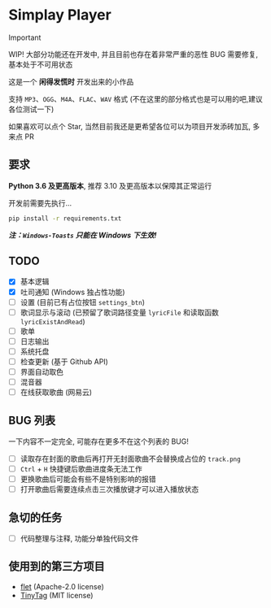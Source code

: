 # Simplay Player

> [!IMPORTANT]  
> WIP! 大部分功能还在开发中, 并且目前也存在着非常严重的恶性 BUG 需要修复, 基本处于不可用状态

这是一个 __闲得发慌时__ 开发出来的小作品

支持 `MP3`、`OGG`、`M4A`、`FLAC`、`WAV` 格式 (不在这里的部分格式也是可以用的吧,建议各位测试一下)

如果喜欢可以点个 Star, 当然目前我还是更希望各位可以为项目开发添砖加瓦, 多来点 PR

## 要求

__Python 3.6 及更高版本__, 推荐 3.10 及更高版本以保障其正常运行

开发前需要先执行...

~~~Bash
pip install -r requirements.txt
~~~

___注：`Windows-Toasts` 只能在 Windows 下生效!___

## TODO

- [x] 基本逻辑
- [x] 吐司通知 (Windows 独占性功能)
- [ ] 设置 (目前已有占位按钮 `settings_btn`)
- [ ] 歌词显示与滚动 (已预留了歌词路径变量 `lyricFile` 和读取函数 `lyricExistAndRead`)
- [ ] 歌单
- [ ] 日志输出
- [ ] 系统托盘
- [ ] 检查更新 (基于 Github API)
- [ ] 界面自动取色
- [ ] 混音器
- [ ] 在线获取歌曲 (网易云)

## BUG 列表

一下内容不一定完全, 可能存在更多不在这个列表的 BUG!

- [ ] 读取存在封面的歌曲后再打开无封面歌曲不会替换成占位的 `track.png`
- [ ] `Ctrl` + `H` 快捷键后歌曲进度条无法工作
- [ ] 更换歌曲后可能会有些不是特别影响的报错
- [ ] 打开歌曲后需要连续点击三次播放键才可以进入播放状态

## 急切的任务

- [ ] 代码整理与注释, 功能分单独代码文件

## 使用到的第三方项目

- [flet](https://github.com/flet-dev/flet) (Apache-2.0 license)
- [TinyTag](https://github.com/devsnd/tinytag) (MIT license)